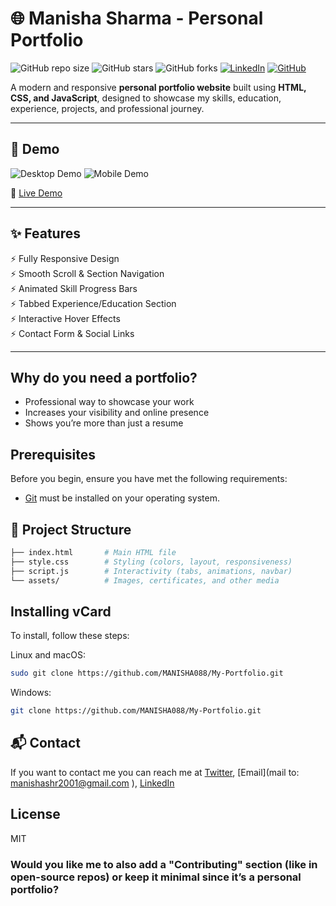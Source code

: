# 🌐 Manisha Sharma - Personal Portfolio

![GitHub repo size](https://img.shields.io/github/repo-size/MANISHA088/portfolio-website)
![GitHub stars](https://img.shields.io/github/stars/MANISHA088/portfolio-website?style=social)
![GitHub forks](https://img.shields.io/github/forks/MANISHA088/portfolio-website?style=social)
[![LinkedIn](https://img.shields.io/badge/LinkedIn-Connect-blue)](https://www.linkedin.com/in/manisha-da08/)
[![GitHub](https://img.shields.io/badge/GitHub-Follow-black)](https://github.com/MANISHA088)

A modern and responsive **personal portfolio website** built using **HTML, CSS, and JavaScript**, designed to showcase my skills, education, experience, projects, and professional journey.

---

## 📸 Demo

![Desktop Demo](./website-demo-image/desktop.png "Desktop Demo")
![Mobile Demo](./website-demo-image/mobile.png "Mobile Demo")

🔗 [Live Demo](https://MANISHA088.github.io/portfolio-website/)

---

## ✨ Features

⚡️ Fully Responsive Design  
⚡️ Smooth Scroll & Section Navigation  
⚡️ Animated Skill Progress Bars  
⚡️ Tabbed Experience/Education Section  
⚡️ Interactive Hover Effects  
⚡️ Contact Form & Social Links  

---

## Why do you need a portfolio?

- Professional way to showcase your work
- Increases your visibility and online presence
- Shows you’re more than just a resume

## Prerequisites

Before you begin, ensure you have met the following requirements:

* [Git](https://git-scm.com/downloads "Download Git") must be installed on your operating system.


## 📂 Project Structure

```bash
├── index.html       # Main HTML file
├── style.css        # Styling (colors, layout, responsiveness)
├── script.js        # Interactivity (tabs, animations, navbar)
└── assets/          # Images, certificates, and other media
```

## Installing vCard

To install, follow these steps:

Linux and macOS:

```bash
sudo git clone https://github.com/MANISHA088/My-Portfolio.git
```

Windows:

```bash
git clone https://github.com/MANISHA088/My-Portfolio.git
```

## 📬 Contact

If you want to contact me you can reach me at [Twitter](https://www.x.com/codewithsadee_), [Email](mail to: manishashr2001@gmail.com ), [LinkedIn](https://www.linkedin.com/in/manisha-da08)

## License

MIT

### Would you like me to also **add a "Contributing" section** (like in open-source repos) or keep it minimal since it’s a personal portfolio?
